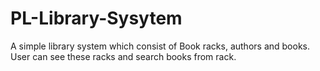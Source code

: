 # PL-Library-Sysytem
A simple library system which consist of Book racks, authors and books. User can see these racks and search books from rack.
